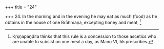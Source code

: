 +++
title = "24"

+++
24. In the morning and in the evening he may eat as much (food) as he obtains in the house of one Brāhmaṇa, excepting honey and meat, [^16] 


[^16]:  Kṛṣṇapaṇḍita thinks that this rule is a concession to those ascetics who are unable to subsist on one meal a day, as Manu VI, 55 prescribes.
